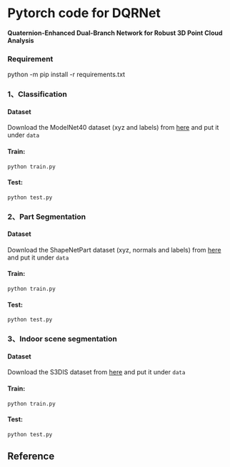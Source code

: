 # Pytorch code for DQRNet

**Quaternion-Enhanced Dual-Branch Network for Robust 3D Point Cloud Analysis**

### Requirement


python -m pip install -r requirements.txt

### 1、Classification

#### Dataset

Download the ModelNet40 dataset (xyz and labels) from [here](https://modelnet.cs.princeton.edu/download.html) and put it under `data`


#### Train:

`python train.py`

#### Test:

`python test.py`


### 2、Part Segmentation 

#### Dataset

Download the ShapeNetPart dataset (xyz, normals and labels) from [here](http://shapenet.cs.stanford.edu/) and put it under `data`

#### Train:

`python train.py`

#### Test:

`python test.py`


### 3、Indoor scene segmentation 

#### Dataset

Download the S3DIS dataset from [here](https://cvg-data.inf.ethz.ch/s3dis/) and put it under `data`


#### Train:

`python train.py`

#### Test:

`python test.py`


## Reference
 
